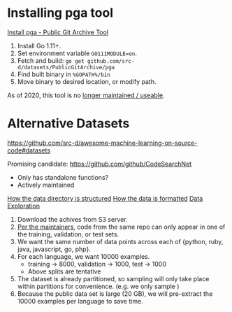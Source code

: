 # Installing pga tool

[Install pga - Public Git Archive Tool](https://github.com/src-d/datasets/tree/master/PublicGitArchive/pga)

1. Install Go 1.11+.
2. Set environment variable `GO111MODULE=on`.
3. Fetch and build: `go get github.com/src-d/datasets/PublicGitArchive/pga`
4. Find built binary in `%GOPATH%/bin`
5. Move binary to desired location, or modify path.

As of 2020, this tool is no [longer maintained / useable](https://github.com/src-d/datasets/issues/171). 

# Alternative Datasets

https://github.com/src-d/awesome-machine-learning-on-source-code#datasets

Promising candidate: https://github.com/github/CodeSearchNet
* Only has standalone functions?
* Actively maintained


[How the data directory is structured](https://github.com/github/CodeSearchNet/blob/master/resources/README.md)
[How the data is formatted](https://github.com/github/CodeSearchNet#schema--format)
[Data Exploration](https://github.com/github/CodeSearchNet/blob/master/notebooks/ExploreData.ipynb)

1. Download the achives from S3 server.
2. [Per the maintainers](https://github.com/github/CodeSearchNet#Data), code from the same repo can only appear in one of the training, validation, or test sets. 
3. We want the same number of data points across each of {python, ruby, java, javascript, go, php}.
4. For each language, we want 10000 examples. 
    * training -> 8000, validation -> 1000, test -> 1000
    * Above splits are tentative 
5. The dataset is already partitioned, so sampling will only take place within partitions for convenience. (e.g. we only sample )
6. Because the public data set is large (20 GB), we will pre-extract the 10000 examples per language to save time.